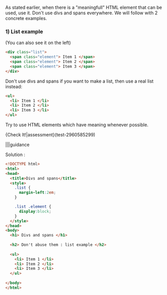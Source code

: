 As stated earlier, when there is a "meaningfull" HTML element that can be used, use it. Don't use divs and spans everywhere. We will follow with 2 concrete examples.

### 1) List example
(You can also see it on the left)

```html
<div class="list">
  <span class="element"> Item 1 </span>
  <span class="element"> Item 2 </span>
  <span class="element"> Item 3 </span>
</div>
```

Don't use divs and spans if you want to make a list, then use a real list instead:

```html
<ul>
  <li> Item 1 </li>
  <li> Item 2 </li>
  <li> Item 3 </li>
</ul>
```

Try to use HTML elements which have meaning whenever possible.

{Check It!|assessment}(test-2960585299)

|||guidance

Solution :

```html
<!DOCTYPE html>
<html>
<head>
  <title>Divs and spans</title>
  <style>
    .list {
      margin-left:2em;
    }

    .list .element {
      display:block;
    }
  </style>
</head>
<body>
  <h1> Divs and spans </h1>
  
  <h2> Don't abuse them : list example </h2>
  
  <ul>
    <li> Item 1 </li>
    <li> Item 2 </li>
    <li> Item 3 </li>
  </ul>
  
</body>
</html>
```

